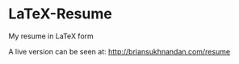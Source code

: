 # LaTeX-Resume
My resume in LaTeX form

A live version can be seen at: http://briansukhnandan.com/resume
